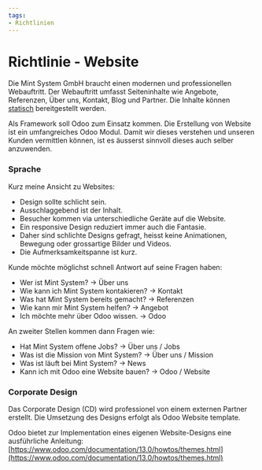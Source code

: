 ```yaml
---
tags:
- Richtlinien
---
```

# Richtlinie - Website

Die Mint System GmbH braucht einen modernen und professionellen Webauftritt. Der Webauftritt umfasst Seiteninhalte wie Angebote, Referenzen, Über uns, Kontakt, Blog und Partner. Die Inhalte können [statisch](https://www.keycdn.com/support/difference-between-static-and-dynamic "https://www.keycdn.com/support/difference-between-static-and-dynamic") bereitgestellt werden.

Als Framework soll Odoo zum Einsatz kommen. Die Erstellung von Website ist ein umfangreiches Odoo Modul. Damit wir dieses verstehen und unseren Kunden vermittlen können, ist es äusserst sinnvoll dieses auch selber anzuwenden.

### Sprache

Kurz meine Ansicht zu Websites:

*   Design sollte schlicht sein.
*   Ausschlaggebend ist der Inhalt.
*   Besucher kommen via unterschiedliche Geräte auf die Website.
*   Ein responsive Design reduziert immer auch die Fantasie.
*   Daher sind schlichte Designs gefragt, heisst keine Animationen, Bewegung oder grossartige Bilder und Videos.
*   Die Aufmerksamkeitspanne ist kurz.

Kunde möchte möglichst schnell Antwort auf seine Fragen haben:

*   Wer ist Mint System? -> Über uns
*   Wie kann ich Mint System kontakieren? -> Kontakt
*   Was hat Mint System bereits gemacht? -> Referenzen
*   Wie kann mir Mint System helfen? -> Angebot
*   Ich möchte mehr über Odoo wissen. -> Odoo

An zweiter Stellen kommen dann Fragen wie:

*   Hat Mint System offene Jobs? -> Über uns / Jobs
*   Was ist die Mission von Mint System? -> Über uns / Mission
*   Was ist läuft bei Mint System? -> News
*   Kann ich mit Odoo eine Website bauen? -> Odoo / Website

### Corporate Design

Das Corporate Design (CD) wird professionel von einem externen Partner erstellt. Die Umsetzung des Designs erfolgt als Odoo Website template.

Odoo bietet zur Implementation eines eigenen Website-Designs eine ausführliche Anleitung: [https://www.odoo.com/documentation/13.0/howtos/themes.html](https://www.odoo.com/documentation/13.0/howtos/themes.html)